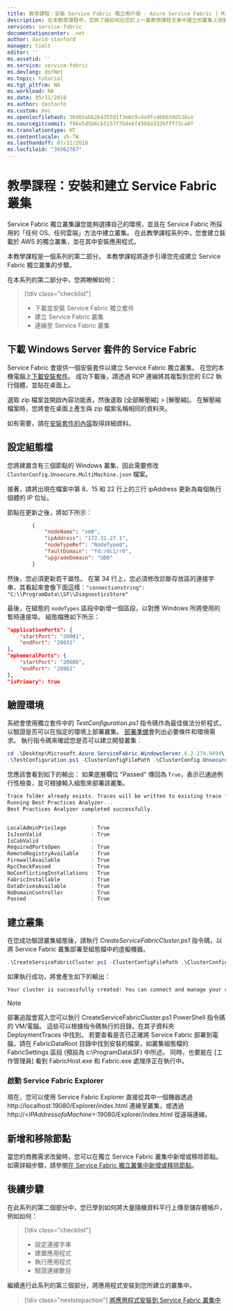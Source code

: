 ```yaml
---
title: 教學課程：安裝 Service Fabric 獨立用戶端 - Azure Service Fabric | Microsoft Docs
description: 在本教學課程中，您將了解如何在您於上一篇教學課程文章中建立的叢集上安裝 Service Fabric 獨立用戶端。
services: service-fabric
documentationcenter: .net
author: david-stanford
manager: timlt
editor: ''
ms.assetid: ''
ms.service: service-fabric
ms.devlang: dotNet
ms.topic: tutorial
ms.tgt_pltfrm: NA
ms.workload: NA
ms.date: 05/11/2018
ms.author: dastanfo
ms.custom: mvc
ms.openlocfilehash: 36d65abb26435581f3e6c9c4a9fc46bb3dd538ce
ms.sourcegitcommit: f86e5d5b6cb5157f7bde6f4308a332bfff73ca0f
ms.translationtype: HT
ms.contentlocale: zh-TW
ms.lasthandoff: 07/31/2018
ms.locfileid: "39362767"
---
```

# <a name="tutorial-install-and-create-service-fabric-cluster"></a>教學課程：安裝和建立 Service Fabric 叢集

Service Fabric 獨立叢集讓您能夠選擇自己的環境，並且在 Service Fabric 所採用的「任何 OS、任何雲端」方法中建立叢集。 在此教學課程系列中，您會建立裝載於 AWS 的獨立叢集，並在其中安裝應用程式。

本教學課程是一個系列的第二部分。 本教學課程將逐步引導您完成建立 Service Fabric 獨立叢集的步驟。

在本系列的第二部分中，您將瞭解如何：

> [!div class="checklist"]
> * 下載並安裝 Service Fabric 獨立套件
> * 建立 Service Fabric 叢集
> * 連線至 Service Fabric 叢集

## <a name="download-the-service-fabric-for-windows-server-package"></a>下載 Windows Server 套件的 Service Fabric

Service Fabric 會提供一個安裝套件以建立 Service Fabric 獨立叢集。  在您的本機電腦上[下載安裝套件](http://go.microsoft.com/fwlink/?LinkId=730690)。  成功下載後，請透過 RDP 連線將其複製到您的 EC2 執行個體，並貼在桌面上。

選取 zip 檔案並開啟內容功能表，然後選取 [全部解壓縮] > [解壓縮]。  在解壓縮檔案時，您將會在桌面上產生與 zip 檔案名稱相同的資料夾。

如有需要，請在[安裝套件的內容](service-fabric-cluster-standalone-package-contents.md)取得詳細資料。

## <a name="set-up-your-configuration-file"></a>設定組態檔

您將建置含有三個節點的 Windows 叢集，因此需要修改 `ClusterConfig.Unsecure.MultiMachine.json` 檔案。

接著，請將出現在檔案中第 8、15 和 22 行上的三行 ipAddress 更新為每個執行個體的 IP 位址。

節點在更新之後，將如下所示：

```json
        {
            "nodeName": "vm0",
            "ipAddress": "172.31.27.1",
            "nodeTypeRef": "NodeType0",
            "faultDomain": "fd:/dc1/r0",
            "upgradeDomain": "UD0"
        }
```

然後，您必須更新若干屬性。  在第 34 行上，您必須修改診斷存放區的連接字串，其看起來會像下面這樣：`"connectionstring": "C:\\ProgramData\\SF\\DiagnosticsStore"`

最後，在組態的 `nodeTypes` 區段中新增一個區段，以對應 Windows 所將使用的暫時連接埠。  組態檔應如下所示：

```json
"applicationPorts": {
    "startPort": "20001",
    "endPort": "20031"
},
"ephemeralPorts": {
    "startPort": "20606",
    "endPort": "20861"
},
"isPrimary": true
```

## <a name="validate-the-environment"></a>驗證環境

系統會使用獨立套件中的 *TestConfiguration.ps1* 指令碼作為最佳做法分析程式，以驗證是否可以在指定的環境上部署叢集。 [部署準備](service-fabric-cluster-standalone-deployment-preparation.md)會列出必要條件和環境需求。 執行指令碼來確認您是否可以建立開發叢集︰

```powershell
cd .\Desktop\Microsoft.Azure.ServiceFabric.WindowsServer.6.2.274.9494\
.\TestConfiguration.ps1 -ClusterConfigFilePath .\ClusterConfig.Unsecure.MultiMachine.json
```

您應該會看到如下的輸出： 如果底層欄位 "Passed" 傳回為 `True`，表示已通過例行性檢查，並可根據輸入組態來部署該叢集。

```powershell
Trace folder already exists. Traces will be written to existing trace folder: C:\Users\Administrator\Desktop\Microsoft.Azure.ServiceFabric.WindowsServer.6.2.274.9494\DeploymentTraces
Running Best Practices Analyzer...
Best Practices Analyzer completed successfully.


LocalAdminPrivilege        : True
IsJsonValid                : True
IsCabValid                 :
RequiredPortsOpen          : True
RemoteRegistryAvailable    : True
FirewallAvailable          : True
RpcCheckPassed             : True
NoConflictingInstallations : True
FabricInstallable          : True
DataDrivesAvailable        : True
NoDomainController         : True
Passed                     : True
```

## <a name="create-the-cluster"></a>建立叢集

在您成功驗證叢集組態後，請執行 *CreateServiceFabricCluster.ps1* 指令碼，以將 Service Fabric 叢集部署至組態檔中的虛擬機器。

```powershell
.\CreateServiceFabricCluster.ps1 -ClusterConfigFilePath .\ClusterConfig.Unsecure.MultiMachine.json -AcceptEULA
```

如果執行成功，將會產生如下的輸出：

```powershell
Your cluster is successfully created! You can connect and manage your cluster using Microsoft Azure Service Fabric Explorer or PowerShell. To connect through PowerShell, run 'Connect-ServiceFabricCluster [ClusterConnectionEndpoint]'.
```

> [!NOTE]
> 部署追蹤會寫入您可以執行 CreateServiceFabricCluster.ps1 PowerShell 指令碼的 VM/電腦。 這些可以根據指令碼執行的目錄，在其子資料夾 DeploymentTraces 中找到。 若要查看是否已正確將 Service Fabric 部署到電腦，請在 FabricDataRoot 目錄中找到安裝的檔案，如叢集組態檔的 FabricSettings 區段 (預設為 c:\ProgramData\SF) 中所述。 同時，也要能在 [工作管理員] 看到 FabricHost.exe 和 Fabric.exe 處理序正在執行中。
>
>

### <a name="bring-up-service-fabric-explorer"></a>啟動 Service Fabric Explorer

現在，您可以使用 Service Fabric Explorer 直接從其中一個機器透過 http://localhost:19080/Explorer/index.html 連線至叢集，或透過 http://<*IPAddressofaMachine*>:19080/Explorer/index.html 從遠端連線。

## <a name="add-and-remove-nodes"></a>新增和移除節點

當您的商務需求改變時，您可以在獨立 Service Fabric 叢集中新增或移除節點。 如需詳細步驟，請參閱[在 Service Fabric 獨立叢集中新增或移除節點](service-fabric-cluster-windows-server-add-remove-nodes.md)。

## <a name="next-steps"></a>後續步驟

在此系列的第二個部分中，您已學到如何將大量隨機資料平行上傳至儲存體帳戶，例如如何：

> [!div class="checklist"]
> * 設定連接字串
> * 建置應用程式
> * 執行應用程式
> * 驗證連線數目

繼續進行此系列的第三個部分，將應用程式安裝到您所建立的叢集中。

> [!div class="nextstepaction"]
> [將應用程式安裝到 Service Fabric 叢集中](service-fabric-tutorial-standalone-install-an-application.md)

<!--Image references-->
[Trusted Zone]: ./media/service-fabric-cluster-creation-for-windows-server/TrustedZone.png
